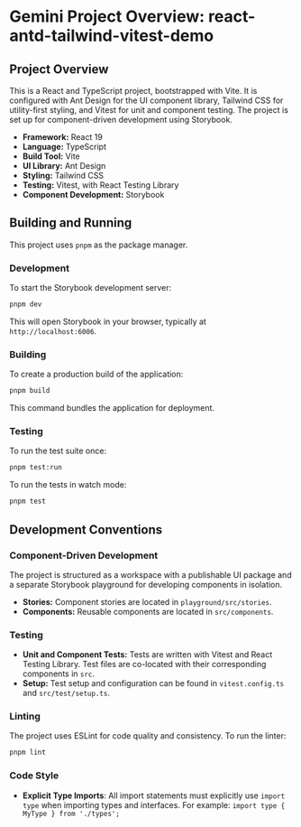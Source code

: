 # Gemini Project Overview: react-antd-tailwind-vitest-demo

## Project Overview

This is a React and TypeScript project, bootstrapped with Vite. It is configured with Ant Design for the UI component library, Tailwind CSS for utility-first styling, and Vitest for unit and component testing. The project is set up for component-driven development using Storybook.

- **Framework:** React 19
- **Language:** TypeScript
- **Build Tool:** Vite
- **UI Library:** Ant Design
- **Styling:** Tailwind CSS
- **Testing:** Vitest, with React Testing Library
- **Component Development:** Storybook

## Building and Running

This project uses `pnpm` as the package manager.

### Development

To start the Storybook development server:

```bash
pnpm dev
```

This will open Storybook in your browser, typically at `http://localhost:6006`.

### Building

To create a production build of the application:

```bash
pnpm build
```

This command bundles the application for deployment.

### Testing

To run the test suite once:

```bash
pnpm test:run
```

To run the tests in watch mode:

```bash
pnpm test
```

## Development Conventions

### Component-Driven Development

The project is structured as a workspace with a publishable UI package and a separate Storybook playground for developing components in isolation.

- **Stories:** Component stories are located in `playground/src/stories`.
- **Components:** Reusable components are located in `src/components`.

### Testing

- **Unit and Component Tests:** Tests are written with Vitest and React Testing Library. Test files are co-located with their corresponding components in `src`.
- **Setup:** Test setup and configuration can be found in `vitest.config.ts` and `src/test/setup.ts`.

### Linting

The project uses ESLint for code quality and consistency. To run the linter:

```bash
pnpm lint
```

### Code Style

- **Explicit Type Imports**: All import statements must explicitly use `import type` when importing types and interfaces. For example: `import type { MyType } from './types';`
